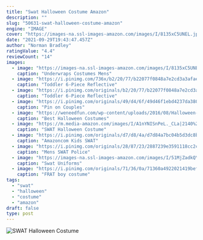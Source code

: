```yaml
---
title: "Swat Halloween Costume Amazon"
description: ""
slug: "50631-swat-halloween-costume-amazon"
engine: "IMAGE"
cover: "https://images-na.ssl-images-amazon.com/images/I/8135xC5UNEL.jpg"
date: "2021-09-29T19:43:47.457Z"
author: "Norman Bradley"
ratingValue: "4.4"
reviewCount: "14"
images:
  - image: "https://images-na.ssl-images-amazon.com/images/I/8135xC5UNEL.jpg"
    caption: "Underwraps Costumes Mens"
  - image: "https://i.pinimg.com/736x/b2/20/77/b22077f0848a7e2cd3a3afae6ddc1583--team-costumes-costume-dress.jpg"
    caption: "Toddler 6-Piece Reflective"
  - image: "https://i.pinimg.com/originals/b2/20/77/b22077f0848a7e2cd3a3afae6ddc1583.jpg"
    caption: "Toddler 6-Piece Reflective"
  - image: "https://i.pinimg.com/originals/49/d4/6f/49d46f1ebd4237da380b5ca71011fa88.jpg"
    caption: "Pin on Couples"
  - image: "https://weneedfun.com/wp-content/uploads/2016/08/Halloween-Costumes-For-Men-11.jpg"
    caption: "Best Halloween Costumes"
  - image: "https://m.media-amazon.com/images/I/A1nYNISnPeL._CLa|2140%2C2000|A1CF2XxiltL.png|0%2C0%2C2140%2C2000%2B0.0%2C0.0%2C2140.0%2C2000.0_AC_UX569_.png"
    caption: "SWAT Halloween Costume"
  - image: "https://i.pinimg.com/originals/d7/d8/4a/d7d84a7bc04b5d3dc8b99c9185537940.jpg"
    caption: "Amazoncom Kids SWAT"
  - image: "https://i.pinimg.com/originals/28/87/23/2887239e3591118cc2cf7789a4b940d9.jpg"
    caption: "Mens SWAT Police"
  - image: "https://images-na.ssl-images-amazon.com/images/I/51MjZadkQYL.jpg"
    caption: "Swat Uniforms"
  - image: "https://i.pinimg.com/originals/71/36/0a/71360a4922021419bef927a290107c45.jpg"
    caption: "FRAT boy costume"
tags:
  - "swat"
  - "halloween"
  - "costume"
  - "amazon"
draft: false
type: post
---
```



![SWAT Halloween Costume](https://m.media-amazon.com/images/I/A1nYNISnPeL._CLa|2140%2C2000|A1CF2XxiltL.png|0%2C0%2C2140%2C2000%2B0.0%2C0.0%2C2140.0%2C2000.0_AC_UX569_.png "SWAT Halloween Costume")


<!--inArticleAds-->

<!--galleryOne-->


<!--inArticleAds-->

<!--galleryTwo-->


<!--galleryThree-->

